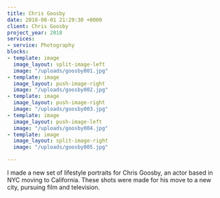 ```yaml
---
title: Chris Goosby
date: 2018-08-01 21:29:30 +0000
client: Chris Goosby
project_year: 2018
services:
- service: Photography
blocks:
- template: image
  image_layout: split-image-left
  image: "/uploads/goosby001.jpg"
- template: image
  image_layout: push-image-right
  image: "/uploads/goosby002.jpg"
- template: image
  image_layout: push-image-right
  image: "/uploads/goosby003.jpg"
- template: image
  image_layout: push-image-left
  image: "/uploads/goosby004.jpg"
- template: image
  image_layout: split-image-right
  image: "/uploads/goosby005.jpg"

---
```

I made a new set of lifestyle portraits for Chris Goosby, an actor based in NYC moving to California. These shots were made for his move to a new city, pursuing film and television.